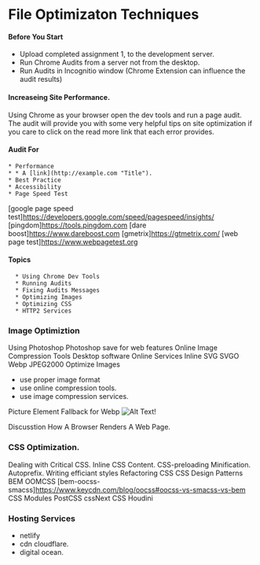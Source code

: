 # File Optimizaton Techniques

#### Before You Start
* Upload completed assignment 1, to the development server.  
* Run Chrome Audits from a server not from the desktop.
* Run Audits in Incognitio window (Chrome Extension can influence the audit results)

#### Increaseing Site Performance.
Using Chrome as your browser open the dev tools and run a page audit. The
audit will provide you with some very helpful tips on site optimization if 
you care to click on the read more link that each error provides.
   #### Audit For
    * Performance
    * * A [link](http://example.com "Title").
    * Best Practice
    * Accessibility
    * Page Speed Test
[google page speed test]https://developers.google.com/speed/pagespeed/insights/
[pingdom]https://tools.pingdom.com
[dare boost]https://www.dareboost.com
[gmetrix]https://gtmetrix.com/
[web page test]https://www.webpagetest.org
 


#### Topics
      * Using Chrome Dev Tools  
      * Running Audits
      * Fixing Audits Messages
      * Optimizing Images
      * Optimizing CSS
      * HTTP2 Services


### Image Optimiztion
Using Photoshop
Photoshop save for web features
Online Image Compression Tools
Desktop software
Online Services
Inline SVG
SVGO
Webp
JPEG2000
Optimize Images
- use proper image format
- use online compression tools.
- use image compression services.

Picture Element Fallback for Webp
<picture>
  <source srcset="img/awesomeWebPImage.webp" type="image/webp">
  <source srcset="img/creakyOldJPEG.jpg" type="image/jpeg"> 
  <img src="img/creakyOldJPEG.jpg" alt="Alt Text!">
</picture>


Discusstion How A Browser Renders A Web Page.


### CSS Optimization.
Dealing with Critical CSS.
Inline CSS Content.
CSS-preloading
Minification.
Autoprefix.
Writing efficiant styles
Refactoring CSS
CSS Design Patterns BEM OOMCSS
[bem-oocss-smacss]https://www.keycdn.com/blog/oocss#oocss-vs-smacss-vs-bem
CSS Modules
PostCSS
cssNext
CSS Houdini



### Hosting Services
  * netlify
  * cdn cloudflare.
  * digital ocean.





 




